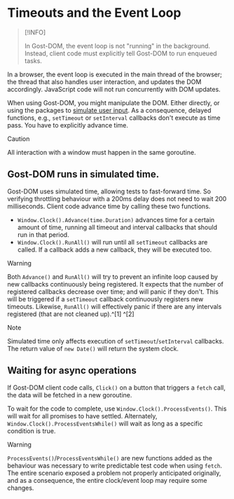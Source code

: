 # Timeouts and the Event Loop

> [!INFO]
> 
> In Gost-DOM, the event loop is not "running" in the background. Instead,
> client code must explicitly tell Gost-DOM to run enqueued tasks.

In a browser, the event loop is executed in the main thread of the browser; the
thread that also handles user interaction, and updates the DOM accordingly.
JavaScript code will not run concurrently with DOM updates.

When using Gost-DOM, you might manipulate the DOM. Either directly, or using the
packages to [simulate user input]. As a consequence, delayed functions, e.g.,
`setTimeout` or `setInterval` callbacks don't execute as time pass. You have to
explicitly advance time.

> [!CAUTION]
>
> All interaction with a window must happen in the same goroutine. 

## Gost-DOM runs in simulated time.

Gost-DOM uses simulated time, allowing tests to fast-forward time. So verifying
throttling behaviour with a 200ms delay does not need to wait 200 milliseconds.
Client code advance time by calling these two functions.

- `Window.Clock().Advance(time.Duration)` advances time for a certain amount of
  time, running all timeout and interval callbacks that should run in that
  period.
- `Window.Clock().RunAll()` will run until all `setTimeout` callbacks are
  called. If a callback adds a new callback, they will be executed too.

> [!WARNING]
>
> Both `Advance()` and `RunAll()` will try to prevent an infinite loop caused by
> new callbacks continuously being registered. It expects that the number of
> registered callbacks decrease over time; and will panic if they don't. This
> will be triggered if a `setTimeout` callback continuously registers new
> timeouts. Likewise, `RunAll()` will effectively panic if there are any
> intervals registered (that are not cleaned up).^[1] ^[2]

> [!NOTE]
>
> Simulated time only affects execution of `setTimeout`/`setInterval` callbacks.
> The return value of `new Date()` will return the system clock.

[simulate user input]: ./simulating-user-input.md

## Waiting for async operations

If Gost-DOM client code calls, `Click()` on a button that triggers a `fetch`
call, the data will be fetched in a new goroutine.

To wait for the code to complete, use `Window.Clock().ProcessEvents()`. This
will wait for all promises to have settled. Alternately,
`Window.Clock().ProcessEventsWhile()` will wait as long as a specific condition
is true.

> [!WARNING]
>
> `ProcessEvents()`/`ProcessEventsWhile()` are new functions added as the
> behaviour was necessary to write predictable test code when using `fetch`. The
> entire scenario exposed a problem not properly anticipated originally, and as
> a consequence, the entire clock/event loop may require some changes.


[^1]: There are tuning parameters for this behaviour; but they are not exposed.
    Please submit an issue if this you experience issues with this.

[^2]: A recursive `setInterval` call with zero delay will trigger this
    behaviour, but shouldn't for the `Advance()` case: 
    https://github.com/gost-dom/browser/issues/45)

